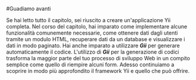 #Guadiamo avanti

Se hai letto tutto il capitolo, sei riuscito a creare un'applicazione Yii completa. Nel corso del capitolo, hai imparato come implementare alcune funzionalità comunemente necessarie, come ottenere dati dagli utenti tramite un modulo HTML, recuperare dati da un database e visualizzare i dati in modo paginato. Hai anche imparato a utilizzare ***Gii*** per generare automaticamente il codice. L'utilizzo di ***Gii*** per la generazione di codici trasforma la maggior parte del tuo processo di sviluppo Web in un compito semplice come quello di riempire alcuni form.
Adesso continuiamo a scoprire in modo più approfondito il framework Yii e quello che può offrire.
